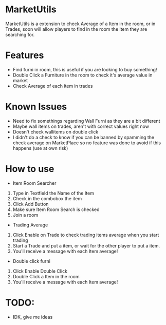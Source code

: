 # MarketUtils
MarketUtils is a extension to check Average of a Item in the room, or in Trades, soon will allow players to find in the room the item they are searching for.

# Features
- Find furni in room, this is useful if you are looking to buy something!
- Double Click a Furniture in the room to check it's average value in market
- Check Average of each item in trades

# Known Issues
- Need to fix somethings regarding Wall Furni as they are a bit different
- Maybe wall items on trades, aren't with correct values right now
- Doesn't check wallitems on double click
- I didn't do a check to know if you can be banned by spamming the check average on MarketPlace so no feature was done to avoid if this happens (use at own risk)


# How to use
- Item Room Searcher
1. Type in Textfield the Name of the Item
2. Check in the combobox the item
3. Click Add Button
4. Make sure Item Room Search is checked
5. Join a room
- Trading Average
1. Click Enable on Trade to check trading items average when you start trading
2. Start a Trade and put a item, or wait for the other player to put a item.
3. You'll receive a message with each Item average!
- Double click furni 
1. Click Enable Double Click
2. Double Click a Item in the room
3. You'll receive a message with each Item average!

# TODO:
- IDK, give me ideas
